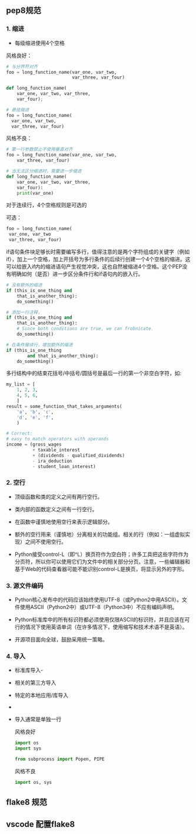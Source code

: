 ## pep8规范

### 1. 缩进

- 每级缩进使用4个空格

风格良好：

```python
# 与分界符对齐
foo = long_function_name(var_one, var_two,
                         var_three, var_four)

def long_function_name(
    var_one, var_two, var_three,
    var_four);

# 悬挂缩进
foo = long_function_name(
  var_one, var_two,
  var_three, var_four)
```

风格不良：

```python
# 第一行参数禁止不使用垂直对齐
foo = long_function_name(var_one, var_two,
    var_three, var_four)

# 当无法区分缩进时，需要进一步缩进
def long_function_name(
    var_one, var_two, var_three,
    var_four):
    print(var_one)
```

对于连续行，4个空格规则是可选的

可选：

```python
foo = long_function_name(
 var_one, var_two
 var_three, var_four)
```

if语句条件块足够长时需要编写多行，值得注意的是两个字符组成的关键字（例如if），加上一个空格，加上开括号为多行条件的后续行创建一个4个空格的缩进。这可以给嵌入if内的缩进语句产生视觉冲突，这也自然被缩进4个空格。这个PEP没有明确如何（是否）进一步区分条件行和if语句内的嵌入行。

```python
# 没有额外的缩进
if (this_is_one_thing and
    that_is_another_thing):
    do_something()

# 添加一行注释，
if (this_is_one_thing and
    that_is_another_thing):
    # Since both conditions are true, we can frobnicate.
    do_something()

# 在条件接续行，增加额外的缩进
if (this_is_one_thing
        and that_is_another_thing):
    do_something()
```

多行结构中的结束花括号/中括号/圆括号是最后一行的第一个非空白字符，如:

```python
my_list = [
    1, 2, 3,
    4, 5, 6,
    ]
result = some_function_that_takes_arguments(
    'a', 'b', 'c',
    'd', 'e', 'f',
    )
```

```python
# Correct:
# easy to match operators with operands
income = (gross_wages
          + taxable_interest
          + (dividends - qualified_dividends)
          - ira_deduction
          - student_loan_interest)
```

### 2. 空行

- 顶级函数和类的定义之间有两行空行。
- 类内部的函数定义之间有一行空行。
- 在函数中谨慎地使用空行来表示逻辑部分。
- 额外的空行用来（谨慎地）分离相关的功能组。相关的行（例如：一组虚拟实现）之间不使用空行。

- Python接受control-L（即^L）换页符作为空白符；许多工具把这些字符作为分页符，所以你可以使用它们为文件中的相关部分分页。注意，一些编辑器和基于Web的代码查看器可能不能识别control-L是换页，将显示另外的字形。

### 3. 源文件编码

- Python核心发布中的代码应该始终使用UTF-8（或Python2中用ASCII）。文件使用ASCII（Python2中）或UTF-8（Python3中）不应有编码声明。

- Python标准库中的所有标识符都必须使用仅限ASCII的标识符，并且应该在可行的情况下使用英语单词（在许多情况下，使用缩写和技术术语不是英语）。
- 开源项目面向全球，鼓励采用统一策略。

### 4. 导入

- 标准库导入-
- 相关的第三方导入
- 特定的本地应用/库导入
-

- 导入通常是单独一行

    风格良好

    ```python
    import os
    import sys
    
    from subprocess import Popen, PIPE
    ```

    风格不良

    ```python
    import os, sys
    ```

## flake8 规范

## vscode 配置flake8
